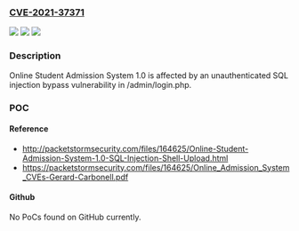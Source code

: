 ### [CVE-2021-37371](https://cve.mitre.org/cgi-bin/cvename.cgi?name=CVE-2021-37371)
![](https://img.shields.io/static/v1?label=Product&message=n%2Fa&color=blue)
![](https://img.shields.io/static/v1?label=Version&message=n%2Fa&color=blue)
![](https://img.shields.io/static/v1?label=Vulnerability&message=n%2Fa&color=brighgreen)

### Description

Online Student Admission System 1.0 is affected by an unauthenticated SQL injection bypass vulnerability in /admin/login.php.

### POC

#### Reference
- http://packetstormsecurity.com/files/164625/Online-Student-Admission-System-1.0-SQL-Injection-Shell-Upload.html
- https://packetstormsecurity.com/files/164625/Online_Admission_System_CVEs-Gerard-Carbonell.pdf

#### Github
No PoCs found on GitHub currently.

